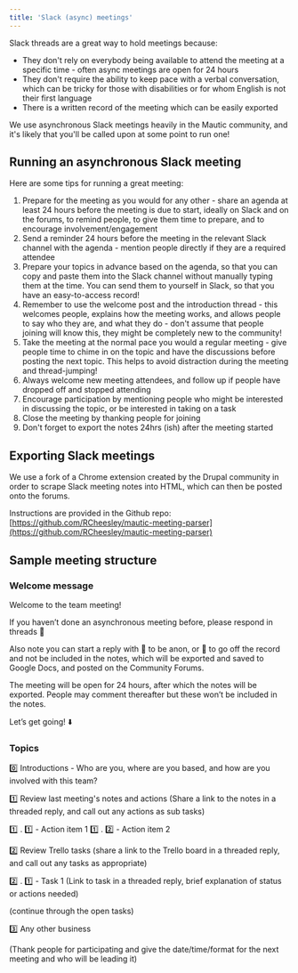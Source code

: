 ```yaml
---
title: 'Slack (async) meetings'
---
```


Slack threads are a great way to hold meetings because:

* They don't rely on everybody being available to attend the meeting at a specific time - often async meetings are open for 24 hours
* They don't require the ability to keep pace with a verbal conversation, which can be tricky for those with disabilities or for whom English is not their first language
* There is a written record of the meeting which can be easily exported

We use asynchronous Slack meetings heavily in the Mautic community, and it's likely that you'll be called upon at some point to run one! 

## Running an asynchronous Slack meeting

Here are some tips for running a great meeting:

1. Prepare for the meeting as you would for any other - share an agenda at least 24 hours before the meeting is due to start, ideally on Slack and on the forums, to remind people, to give them time to prepare, and to encourage involvement/engagement
2. Send a reminder 24 hours before the meeting in the relevant Slack channel with the agenda - mention people directly if they are a required attendee
3. Prepare your topics in advance based on the agenda, so that you can copy and paste them into the Slack channel without manually typing them at the time. You can send them to yourself in Slack, so that you have an easy-to-access record!
4. Remember to use the welcome post and the introduction thread - this welcomes people, explains how the meeting works, and allows people to say who they are, and what they do - don't assume that people joining will know this, they might be completely new to the community!
5. Take the meeting at the normal pace you would a regular meeting - give people time to chime in on the topic and have the discussions before posting the next topic. This helps to avoid distraction during the meeting and thread-jumping!
6. Always welcome new meeting attendees, and follow up if people have dropped off and stopped attending
7. Encourage participation by mentioning people who might be interested in discussing the topic, or be interested in taking on a task
8. Close the meeting by thanking people for joining
9. Don't forget to export the notes 24hrs (ish) after the meeting started

## Exporting Slack meetings
We use a fork of a Chrome extension created by the Drupal community in order to scrape Slack meeting notes into HTML, which can then be posted onto the forums.

Instructions are provided in the Github repo: [https://github.com/RCheesley/mautic-meeting-parser](https://github.com/RCheesley/mautic-meeting-parser)

## Sample meeting structure

### Welcome message

Welcome to the team meeting! 

If you haven’t done an asynchronous meeting before, please respond in threads :slightly_smiling_face:

Also note you can start a reply with 
:bust_in_silhouette: to be anon, or 
:no_entry_sign: to go off the record and not be included in the notes, which will be exported and saved to Google Docs, and posted on the Community Forums.

The meeting will be open for 24 hours, after which the notes will be exported. People may comment thereafter but these won’t be included in the notes.

Let’s get going! :arrow_down:

### Topics

:zero: Introductions - Who are you, where are you based, and how are you involved with this team?

:one: Review last meeting's notes and actions
(Share a link to the notes in a threaded reply, and call out any actions as sub tasks)

:one: . :one: - Action item 1
:one: . :two: - Action item 2

:two: Review Trello tasks
(share a link to the Trello board in a threaded reply, and call out any tasks as appropriate)

:two: . :one: - Task 1
(Link to task in a threaded reply, brief explanation of status or actions needed)

(continue through the open tasks)

:three: Any other business

(Thank people for participating and give the date/time/format for the next meeting and who will be leading it)